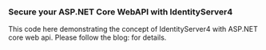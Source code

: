 ### Secure your ASP.NET Core WebAPI with IdentityServer4 ###
This code here demonstrating the concept of IdentityServer4 with ASP.NET core web api. Please follow the blog: for details.
